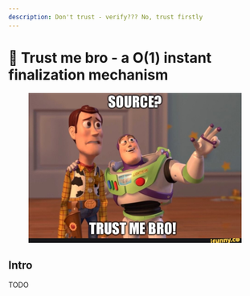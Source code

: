 ```yaml
---
description: Don't trust - verify??? No, trust firstly
---
```


# 👥 Trust me bro - a O(1) instant finalization mechanism

<figure><img src="../../../../.gitbook/assets/image.png" alt=""><figcaption></figcaption></figure>

## Intro

TODO
